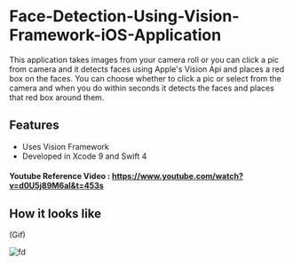 # Face-Detection-Using-Vision-Framework-iOS-Application
This application takes images from your camera roll or you can click a pic from camera and it detects faces using Apple's Vision Api and places a red box on the faces.
You can choose whether to click a pic or select from the camera and when you do within seconds it detects the faces and places that red box around them.

## Features
* Uses Vision Framework
* Developed in Xcode 9 and Swift 4

#### Youtube Reference Video : https://www.youtube.com/watch?v=d0U5j89M6aI&t=453s

## How it looks like
(Gif)

![fd](https://user-images.githubusercontent.com/15246084/41511778-383b7f24-729b-11e8-9657-186d27f61411.gif)
